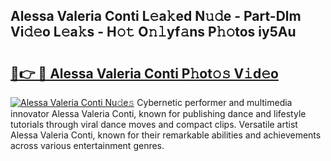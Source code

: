 ## Alessa Valeria Conti L𝚎a𝚔ed N𝚞𝚍e - Part-Dlm Vi𝚍𝚎o L𝚎a𝚔s - H𝚘𝚝 O𝚗𝚕yf𝚊ns P𝚑𝚘tos iy5Au

# <h2><a href="http://kfcj0d0.oniu.top/?m=Alessa+Valeria+Conti">🔗👉 🔴 Alessa Valeria Conti P𝚑ot𝚘𝚜 V𝚒d𝚎o</a></h2>

[![Alessa Valeria Conti Nu𝚍e𝚜](https://i.imgur.com/0qMVB7G.gif)](http://kfcj0d0.oniu.top/?m=Alessa+Valeria+Conti)
Cybernetic performer and multimedia innovator Alessa Valeria Conti, known for publishing dance and lifestyle tutorials through viral dance moves and compact clips. Versatile artist Alessa Valeria Conti, known for their remarkable abilities and achievements across various entertainment genres.  
